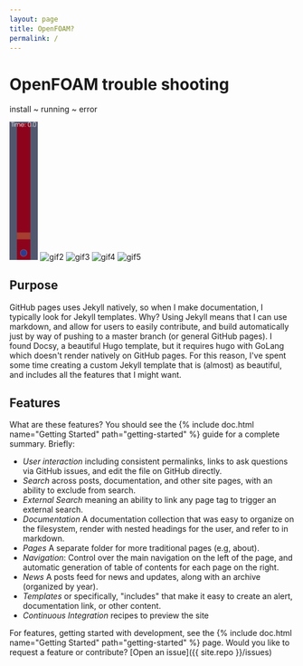 ```yaml
---
layout: page
title: OpenFOAM?
permalink: /
---
```


# OpenFOAM trouble shooting

install ~ running ~ error

<img src="assets/img/1.Ref_hysing_microBubbles.gif" alt="gif1"  width="10%" height="10%"/>
<img src="assets/img/2.airD_hysing_microBubbles_noPhaseTransfer.gif" alt="gif2"  width="10%" height="10%"/>
<img src="assets/img/3.airD_hysing_microBubbles_noPhaseTransfer_fine.gif" alt="gif3"  width="10%" height="10%"/>
<img src="assets/img/4.airD_hysing_microBubbles_phaseTransfer.gif" alt="gif4"  width="10%" height="10%"/>
<img src="assets/img/5.airD_hysing_microBubbles_phaseTransfer_fine.gif" alt="gif5"  width="10%" height="10%"/>

## Purpose

GitHub pages uses Jekyll natively, so when I make documentation, I typically
look for Jekyll templates. Why? Using Jekyll means that I can use markdown,
and allow for users to easily contribute, and build automatically just by
way of pushing to a master branch (or general GitHub pages).
I found Docsy, a beautiful Hugo template, but it requires hugo with GoLang
which doesn't render natively on GitHub pages. For this reason, I've spent
some time creating a custom Jekyll template that is (almost) as beautiful,
and includes all the features that I might want.

## Features

What are these features? You should see the {% include doc.html name="Getting Started" path="getting-started" %}
guide for a complete summary. Briefly:

 - *User interaction* including consistent permalinks, links to ask questions via GitHub issues, and edit the file on GitHub directly.
 - *Search* across posts, documentation, and other site pages, with an ability to exclude from search.
 - *External Search* meaning an ability to link any page tag to trigger an external search.
 - *Documentation* A documentation collection that was easy to organize on the filesystem, render with nested headings for the user, and refer to in markdown.
 - *Pages* A separate folder for more traditional pages (e.g, about).
 - *Navigation*: Control over the main navigation on the left of the page, and automatic generation of table of contents for each page on the right.
 - *News* A posts feed for news and updates, along with an archive (organized by year).
 - *Templates* or specifically, "includes" that make it easy to create an alert, documentation link, or other content.
 - *Continuous Integration* recipes to preview the site


For features, getting started with development, see the {% include doc.html name="Getting Started" path="getting-started" %} page. Would you like to request a feature or contribute?
[Open an issue]({{ site.repo }}/issues)
